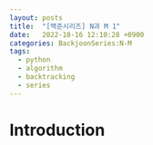 ```yaml
---
layout: posts
title:  "[백준시리즈] N과 M 1"
date:   2022-10-16 12:10:28 +0900
categories: BackjoonSeries:N-M
tags:
  - python
  - algorithm
  - backtracking
  - series
---
```


# Introduction


